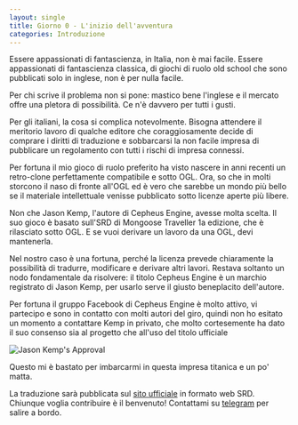 ```yaml
---
layout: single
title: Giorno 0 - L'inizio dell'avventura   
categories: Introduzione
---
```


Essere appassionati di fantascienza, in Italia, non è mai facile. Essere appassionati di fantascienza classica, di giochi di ruolo old school che sono pubblicati solo in inglese, non è per nulla facile.

Per chi scrive il problema non si pone: mastico bene l'inglese e il mercato offre una pletora di possibilità. Ce n'è davvero per tutti i gusti. 

Per gli italiani, la cosa si complica notevolmente. Bisogna attendere il meritorio lavoro di qualche editore che coraggiosamente decide di comprare i diritti di traduzione e sobbarcarsi la non facile impresa di pubblicare un regolamento con tutti i rischi di impresa connessi.

Per fortuna il mio gioco di ruolo preferito ha visto nascere in anni recenti un retro-clone perfettamente compatibile e sotto OGL. 
Ora, so che in molti storcono il naso di fronte all'OGL ed è vero che sarebbe un mondo più bello se il materiale intellettuale venisse pubblicato sotto licenze aperte più libere.

Non che Jason Kemp, l'autore di Cepheus Engine, avesse molta scelta. Il suo gioco è basato sull'SRD di Mongoose Traveller 1a edizione, che è rilasciato sotto OGL. E se vuoi derivare un lavoro da una OGL, devi mantenerla. 

Nel nostro caso è una fortuna, perché la licenza prevede chiaramente la possibilità di tradurre, modificare e derivare altri lavori. Restava soltanto un nodo fondamentale da risolvere: il titolo Cepheus Engine è un marchio registrato di Jason Kemp, per usarlo serve il giusto beneplacito dell'autore.

Per fortuna il gruppo Facebook di Cepheus Engine è molto attivo, vi partecipo e sono in contatto con molti autori del giro, quindi non ho esitato un momento a contattare Kemp in privato, che molto cortesemente ha dato il suo consenso sia al progetto che all'uso del titolo ufficiale

![Jason Kemp's Approval](https://i.imgur.com/J1FxGXo.jpg)

Questo mi è bastato per imbarcarmi in questa impresa titanica e un po' matta.

La traduzione sarà pubblicata sul [sito ufficiale](https://cepheus-engine-ita.github.io) in formato web SRD. Chiunque voglia contribuire è il benvenuto! Contattami su [telegram](https://t.me/zeruhur) per salire a bordo.
